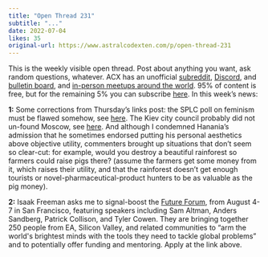 ```yaml
---
title: "Open Thread 231"
subtitle: "..."
date: 2022-07-04
likes: 35
original-url: https://www.astralcodexten.com/p/open-thread-231
---
```

This is the weekly visible open thread. Post about anything you want, ask random questions, whatever. ACX has an unofficial [subreddit](https://www.reddit.com/r/slatestarcodex/), [Discord](https://discord.gg/RTKtdut), and [bulletin board](https://www.datasecretslox.com/index.php), and [in-person meetups around the world](https://www.lesswrong.com/community?filters%5B0%5D=SSC). 95% of content is free, but for the remaining 5% you can subscribe [here](https://astralcodexten.substack.com/subscribe?). In this week’s news:

 **1:** Some corrections from Thursday’s links post: the SPLC poll on feminism must be flawed somehow, see [here](http://justthesocialfacts.blogspot.com/2022/06/too-bad-to-be-true.html). The Kiev city council probably did not un-found Moscow, see [here](https://telegraf.com.ua/ukraina/2022-06-10/5707474-moskvu-nado-udalit-v-seti-zabavno-potrollili-putina-ot-imeni-klichko). And although I condemned Hanania’s admission that he sometimes endorsed putting his personal aesthetics above objective utility, commenters brought up situations that don’t seem so clear-cut: for example, would you destroy a beautiful rainforest so farmers could raise pigs there? (assume the farmers get some money from it, which raises their utility, and that the rainforest doesn’t get enough tourists or novel-pharmaceutical-product hunters to be as valuable as the pig money).

 **2:** Isaak Freeman asks me to signal-boost the [Future Forum](https://futureforum.foundation/), from August 4-7 in San Francisco, featuring speakers including Sam Altman, Anders Sandberg, Patrick Collison, and Tyler Cowen. They are bringing together 250 people from EA, Silicon Valley, and related communities to “arm the world's brightest minds with the tools they need to tackle global problems” and to potentially offer funding and mentoring. Apply at the link above.
